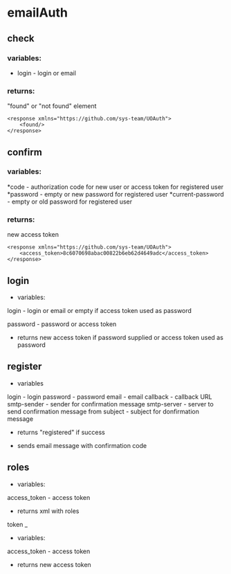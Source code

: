 emailAuth
=


check
-
### variables:

* login - login or email

### returns:

"found" or "not found" element

    <response xmlns="https://github.com/sys-team/UOAuth">
        <found/>
    </response>


confirm
-

### variables:
*code - authorization code for new user or access token for registered user
*password  - empty or new password for registered user
*current-password - empty or old password for registered user

### returns:

new access token

    <response xmlns="https://github.com/sys-team/UOAuth">
        <access_token>8c6070698abac00822b6eb62d4649adc</access_token>
    </response>

login
-

* variables:

login - login or email or empty if access token used as password

password - password or access token

* returns new access token if password supplied or access token used as password

register
-

* variables

login - login
password - password
email - email
callback - callback URL
smtp-sender - sender for confirmation message
smtp-server - server to send confirmation message from
subject - subject for donfirmation message

* returns "registered" if success
* sends email message with confirmation code

    <response xmlns="https://github.com/sys-team/UOAuth">
        <registered/>
    </response>

roles
-

* variables:

access_token - access token

* returns xml with roles

token
_

* variables:

access_token - access token

* returns new access token
